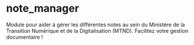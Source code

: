 # note_manager
Module pour aider à gérer les différentes notes au sein du Ministère de la Transition Numérique et de la Digitalisation (MTND).  Facilitez votre gestion documentaire !
